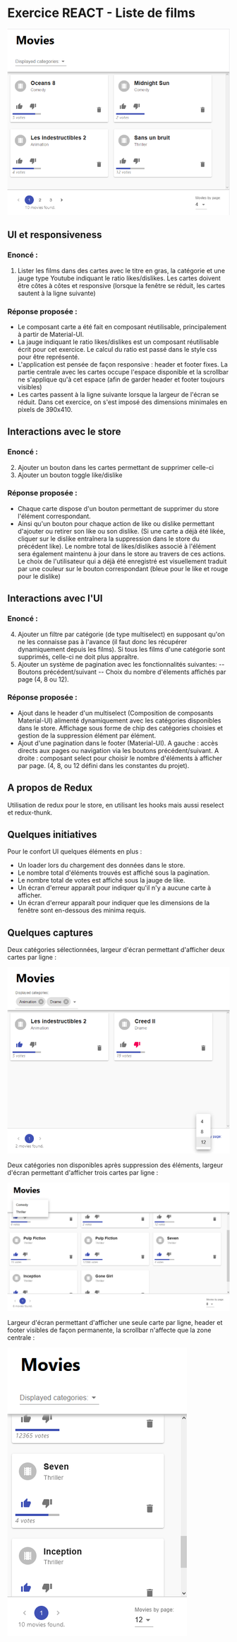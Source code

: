 # Exercice REACT - Liste de films

![main](https://github.com/JCX-DEV/Exercice_Movies/blob/main/screenshots/app_general_view.png "Main view")

## UI et responsiveness

### **Enoncé :**
1. Lister les films dans des cartes avec le titre en gras, la catégorie et une jauge type Youtube indiquant le ratio likes/dislikes. Les cartes doivent être côtes à côtes et responsive (lorsque la fenêtre se réduit, les cartes sautent à la ligne suivante)

### **Réponse proposée :**
- Le composant carte a été fait en composant réutilisable, principalement à partir de Material-UI.
- La jauge indiquant le ratio likes/dislikes est un composant réutilisable écrit pour cet exercice. Le calcul du ratio est passé dans le style css pour être représenté.
- L'application est pensée de façon responsive : header et footer fixes. La partie centrale avec les cartes occupe l'espace disponible et la scrollbar ne s'applique qu'à cet espace (afin de garder header et footer toujours visibles)
- Les cartes passent à la ligne suivante lorsque la largeur de l'écran se réduit. Dans cet exercice, on s'est imposé des dimensions minimales en pixels de 390x410.

## Interactions avec le store

### **Enoncé :**
2. Ajouter un bouton dans les cartes permettant de supprimer celle-ci
3. Ajouter un bouton toggle like/dislike

### **Réponse proposée :**
- Chaque carte dispose d'un bouton permettant de supprimer du store l'élément correspondant.
- Ainsi qu'un bouton pour chaque action de like ou dislike permettant d'ajouter ou retirer son like ou son dislike. (Si une carte a déjà été likée, cliquer sur le dislike entraînera la suppression dans le store du précédent like). Le nombre total de likes/dislikes associé à l'élément sera également maintenu à jour dans le store au travers de ces actions. Le choix de l'utilisateur qui a déjà été enregistré est visuellement traduit par une couleur sur le bouton correspondant (bleue pour le like et rouge pour le dislike)

## Interactions avec l'UI

### **Enoncé :**
4. Ajouter un filtre par catégorie (de type multiselect) en supposant qu'on ne les connaisse pas à l'avance (il faut donc les récupérer dynamiquement depuis les films). Si tous les films d'une catégorie sont supprimés, celle-ci ne doit plus appraître.
5. Ajouter un système de pagination avec les fonctionnalités suivantes:
-- Boutons précédent/suivant
-- Choix du nombre d'élements affichés par page (4, 8 ou 12).

### **Réponse proposée :**
- Ajout dans le header d'un multiselect (Composition de composants Material-UI) alimenté dynamiquement avec les catégories disponibles dans le store. Affichage sous forme de chip des catégories choisies et gestion de la suppression élément par élément.
- Ajout d'une pagination dans le footer (Material-UI). A gauche : accès directs aux pages ou navigation via les boutons précédent/suivant. A droite : composant select pour choisir le nombre d'éléments à afficher par page. (4, 8, ou 12 défini dans les constantes du projet).

## **A propos de Redux**
Utilisation de redux pour le store, en utilisant les hooks mais aussi reselect et redux-thunk. 

## **Quelques initiatives**
Pour le confort UI quelques éléments en plus :
- Un loader lors du chargement des données dans le store.
- Le nombre total d'éléments trouvés est affiché sous la pagination.
- Le nombre total de votes est affiché sous la jauge de like.
- Un écran d'erreur apparaît pour indiquer qu'il n'y a aucune carte à afficher.
- Un écran d'erreur apparaît pour indiquer que les dimensions de la fenêtre sont en-dessous des minima requis.

## **Quelques captures**

Deux catégories sélectionnées, largeur d'écran permettant d'afficher deux cartes par ligne :

![multiselect](https://github.com/JCX-DEV/Exercice_Movies/blob/main/screenshots/app_view_1.png "Multiselect")

Deux catégories non disponibles après suppression des éléments, largeur d'écran permettant d'afficher trois cartes par ligne :

![categories](https://github.com/JCX-DEV/Exercice_Movies/blob/main/screenshots/app_view_2.png "Catégories dynamiques")

Largeur d'écran permettant d'afficher une seule carte par ligne, header et footer visibles de façon permanente, la scrollbar n'affecte que la zone centrale :

![responsive](https://github.com/JCX-DEV/Exercice_Movies/blob/main/screenshots/app_view_3.png "Responsive")
